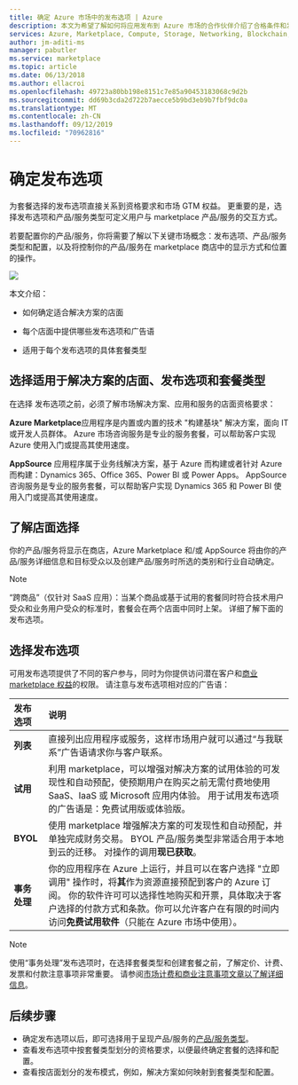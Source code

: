 ```yaml
---
title: 确定 Azure 市场中的发布选项 | Azure
description: 本文为希望了解如何将应用发布到 Azure 市场的合作伙伴介绍了合格条件和发布要求。
services: Azure, Marketplace, Compute, Storage, Networking, Blockchain, Security
author: jm-aditi-ms
manager: pabutler
ms.service: marketplace
ms.topic: article
ms.date: 06/13/2018
ms.author: ellacroi
ms.openlocfilehash: 49723a80bb198e8151c7e85a90453183068c9d2b
ms.sourcegitcommit: dd69b3cda2d722b7aecce5b9bd3eb9b7fbf9dc0a
ms.translationtype: MT
ms.contentlocale: zh-CN
ms.lasthandoff: 09/12/2019
ms.locfileid: "70962816"
---
```

# <a name="determine-your-publishing-option"></a>确定发布选项
为套餐选择的发布选项直接关系到资格要求和市场 GTM 权益。 更重要的是，选择发布选项和产品/服务类型可定义用户与 marketplace 产品/服务的交互方式。

若要配置你的产品/服务，你将需要了解以下关键市场概念：发布选项、产品/服务类型和配置，以及将控制你的产品/服务在 marketplace 商店中的显示方式和位置的操作。

![](./media/marketplace-publishers-guide/storefronts_options_table.png)


本文介绍：
<ul><li>    如何确定适合解决方案的店面 </ul></li>
<ul><li>    每个店面中提供哪些发布选项和广告语 </ul></li>
<ul><li>    适用于每个发布选项的具体套餐类型 </ul></li>


## <a name="selecting-a-storefront-publishing-option-and-offer-type-for-your-solution"></a>选择适用于解决方案的店面、发布选项和套餐类型

在选择 发布选项之前，必须了解市场解决方案、应用和服务的店面资格要求：

**Azure Marketplace**应用程序是内置或内置的技术 "构建基块" 解决方案，面向 IT 或开发人员群体。 Azure 市场咨询服务是专业的服务套餐，可以帮助客户实现 Azure 使用入门或提高其使用速度。

**AppSource** 应用程序属于业务线解决方案，基于 Azure 而构建或者针对 Azure 而构建：Dynamics 365、Office 365、Power BI 或 Power Apps。 AppSource 咨询服务是专业的服务套餐，可以帮助客户实现 Dynamics 365 和 Power BI 使用入门或提高其使用速度。


## <a name="understand-storefront-selection"></a>了解店面选择

你的产品/服务将显示在商店，Azure Marketplace 和/或 AppSource 将由你的产品/服务详细信息和目标受众以及创建产品/服务时所选的类别和行业自动确定。 

>[!Note]
>“跨商品”（仅针对 SaaS 应用）：当某个商品或基于试用的套餐同时符合技术用户受众和业务用户受众的标准时，套餐会在两个店面中同时上架。 详细了解下面的发布选项。

## <a name="choose-a-publishing-option"></a>选择发布选项

可用发布选项提供了不同的客户参与，同时为你提供访问潜在客户和[商业 marketplace 权益](https://docs.microsoft.com/azure/marketplace/gtm-your-marketplace-benefits)的权限。  请注意与发布选项相对应的广告语：

| **发布选项**    | **说明**  |
| :------------------- | :-------------------|
| **列表** | 直接列出应用程序或服务，这样市场用户就可以通过“与我联系”广告语请求你与客户联系。 |
| **试用** | 利用 marketplace，可以增强对解决方案的试用体验的可发现性和自动预配，使预期用户在购买之前无需付费地使用 SaaS、IaaS 或 Microsoft 应用内体验。 用于试用发布选项的广告语是：免费试用版或体验版。 |
|**BYOL**  |使用 marketplace 增强解决方案的可发现性和自动预配，并单独完成财务交易。 BYOL 产品/服务类型非常适合用于本地到云的迁移。 对操作的调用**现已获取**。
| **事务处理** | 你的应用程序在 Azure 上运行，并且可以在客户选择 "立即调用" 操作时，将**其**作为资源直接预配到客户的 Azure 订阅。 你的软件许可可以选择性地购买和开票，具体取决于客户选择的付款方式和条款。你可以允许客户在有限的时间内访问**免费试用软件**（只能在 Azure 市场中使用）。 |

>[!Note]
>使用“事务处理”发布选项时，在选择套餐类型和创建套餐之前，了解定价、计费、发票和付款注意事项非常重要。 请参阅[市场计费和商业注意事项文章以了解详细信息](./marketplace-commercial-transaction-capabilities-and-considerations.md)。

## <a name="next-steps"></a>后续步骤

*   确定发布选项以后，即可选择用于呈现产品/服务的[产品/服务类型](./publisher-guide-by-offer-type.md)。
*   查看发布选项中按套餐类型划分的资格要求，以便最终确定套餐的选择和配置。
*   查看按店面划分的发布模式，例如，解决方案如何映射到套餐类型和配置。




